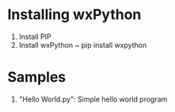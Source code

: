 # Installing wxPython
1. Install PIP
2. Install wxPython ~ pip install wxpython

# Samples
1. "Hello World.py": Simple hello world program
